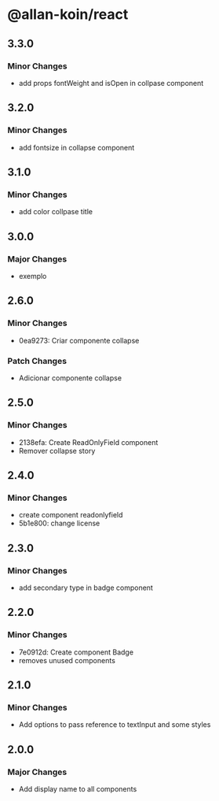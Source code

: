 # @allan-koin/react

## 3.3.0

### Minor Changes

- add props fontWeight and isOpen in collpase component

## 3.2.0

### Minor Changes

- add fontsize in collapse component

## 3.1.0

### Minor Changes

- add color collpase title

## 3.0.0

### Major Changes

- exemplo

## 2.6.0

### Minor Changes

- 0ea9273: Criar componente collapse

### Patch Changes

- Adicionar componente collapse

## 2.5.0

### Minor Changes

- 2138efa: Create ReadOnlyField component
- Remover collapse story

## 2.4.0

### Minor Changes

- create component readonlyfield
- 5b1e800: change license

## 2.3.0

### Minor Changes

- add secondary type in badge component

## 2.2.0

### Minor Changes

- 7e0912d: Create component Badge
- removes unused components

## 2.1.0

### Minor Changes

- Add options to pass reference to textInput and some styles

## 2.0.0

### Major Changes

- Add display name to all components
